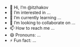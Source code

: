 - 👋 Hi, I’m @itzhakov
- 👀 I’m interested in ...
- 🌱 I’m currently learning ...
- 💞️ I’m looking to collaborate on ...
- 📫 How to reach me ...
- 😄 Pronouns: ...
- ⚡ Fun fact: ...

<!---
itzhakov/itzhakov is a ✨ special ✨ repository because its `README.md` (this file) appears on your GitHub profile.
You can click the Preview link to take a look at your changes.
--->
